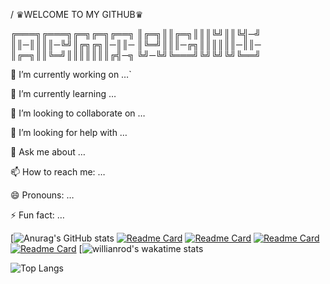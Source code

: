 /      ♛WELCOME TO MY GITHUB♛

╔═══╗╔═══╗╔═╗╔═╗╔══╗
║╔═╗║║╔═╗║║║╚╝║║╚╣─╝
║║─║║║║─╚╝║╔╗╔╗║─║║─
║╚═╝║║║─╔╗║║║║║║─║║─
║╔═╗║║╚═╝║║║║║║║╔╣─╗
╚╝─╚╝╚═══╝╚╝╚╝╚╝╚══╝

🔭 I’m currently working on …`

🌱 I’m currently learning …

👯 I’m looking to collaborate on …

🤔 I’m looking for help with …

💬 Ask me about …

📫 How to reach me: …

😄 Pronouns: …

⚡ Fun fact: …

[![Anurag's GitHub stats](https://github-readme-stats.vercel.app/api?username=zamxyz&theme=outrun&show_icons=true)
[![Readme Card](https://github-readme-stats.vercel.app/api/pin/?username=zamxyz&repo=Acmi&theme=shades-of-purple)](https://github.com/zamxyz/Acmi)
[![Readme Card](https://github-readme-stats.vercel.app/api/pin/?username=zamxyz&repo=crack&theme=shades-of-purple)](https://github.com/zamxyz/crack)
[![Readme Card](https://github-readme-stats.vercel.app/api/pin/?username=zamxyz&repo=terkey&theme=shades-of-purple)](https://github.com/zamxyz/terkey)
[![Readme Card](https://github-readme-stats.vercel.app/api/pin/?username=zamxyz&repo=encrypt&theme=shades-of-purple)](https://github.com/zamxyz/encrypt)
[![willianrod's wakatime stats](https://github-readme-stats.vercel.app/api/wakatime?username=zamxyz&theme=vision-friendly-dark)



![Top Langs](https://github-readme-stats.vercel.app/api/top-langs/?username=zamxyz&theme=midnight-putple)

